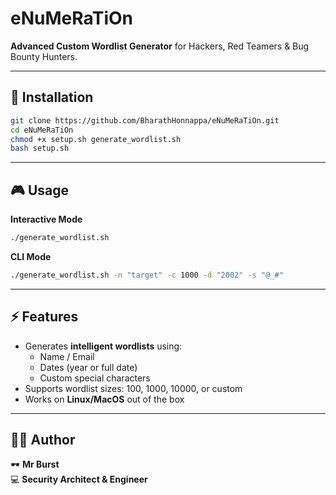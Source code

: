 # eNuMeRaTiOn
**Advanced Custom Wordlist Generator** for Hackers, Red Teamers & Bug Bounty Hunters.

---

## 🚀 Installation
```bash
git clone https://github.com/BharathHonnappa/eNuMeRaTiOn.git
cd eNuMeRaTiOn
chmod +x setup.sh generate_wordlist.sh
bash setup.sh
```

---

## 🎮 Usage
**Interactive Mode**
```bash
./generate_wordlist.sh
```

**CLI Mode**
```bash
./generate_wordlist.sh -n "target" -c 1000 -d "2002" -s "@_#"
```

---

## ⚡ Features
- Generates **intelligent wordlists** using:
  - Name / Email
  - Dates (year or full date)
  - Custom special characters
- Supports wordlist sizes: 100, 1000, 10000, or custom  
- Works on **Linux/MacOS** out of the box

---

## 👨‍💻 Author
🕶️ **Mr Burst**  
💻 **Security Architect & Engineer**
